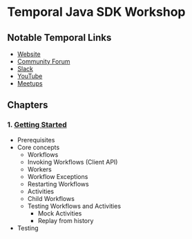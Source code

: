 # Temporal Java SDK Workshop

## Notable Temporal Links

* [Website](https://temporal.io/)
* [Community Forum](https://community.temporal.io/)
* [Slack](https://temporal.io/slack)
* [YouTube]()
* [Meetups](https://lu.ma/temporal)

## Chapters

### 1. [Getting Started](src/main/java/io/workshop/c1/README.md)

* Prerequisites
* Core concepts
    * Workflows
    * Invoking Workflows (Client API)
    * Workers
    * Workflow Exceptions
    * Restarting Workflows
    * Activities
    * Child Workflows
    * Testing Workflows and Activities
        * Mock Activities
        * Replay from history
* Testing




